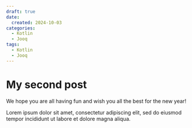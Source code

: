 ```yaml
---
draft: true
date:
  created: 2024-10-03
categories:
  - Kotlin
  - Jooq
tags:
  - Kotlin
  - Jooq
---
```


# My second post

We hope you are all having fun and wish you all the best for the new year!
<!-- more -->

Lorem ipsum dolor sit amet, consectetur adipiscing elit, sed do eiusmod
tempor incididunt ut labore et dolore magna aliqua.